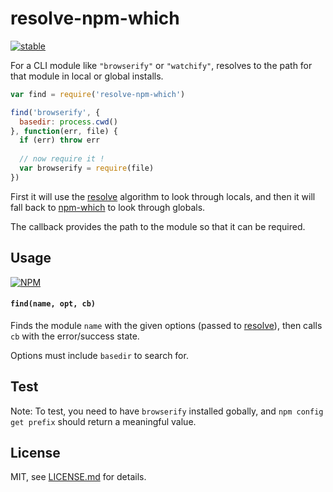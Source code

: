 # resolve-npm-which

[![stable](http://badges.github.io/stability-badges/dist/stable.svg)](http://github.com/badges/stability-badges)

For a CLI module like `"browserify"` or `"watchify"`, resolves to the path for that module in local or global installs.

```js
var find = require('resolve-npm-which')

find('browserify', {
  basedir: process.cwd()
}, function(err, file) {
  if (err) throw err
  
  // now require it !
  var browserify = require(file)
})
```

First it will use the [resolve](https://www.npmjs.com/package/resolve) algorithm to look through locals, and then it will fall back to [npm-which](https://www.npmjs.com/package/npm-which) to look through globals.

The callback provides the path to the module so that it can be required.

## Usage

[![NPM](https://nodei.co/npm/resolve-npm-which.png)](https://www.npmjs.com/package/resolve-npm-which)

#### `find(name, opt, cb)`

Finds the module `name` with the given options (passed to [resolve](https://www.npmjs.com/package/resolve)), then calls `cb` with the error/success state. 

Options must include `basedir` to search for.

## Test

Note: To test, you need to have `browserify` installed gobally, and `npm config get prefix` should return a meaningful value.

## License

MIT, see [LICENSE.md](http://github.com/mattdesl/resolve-npm-which/blob/master/LICENSE.md) for details.
